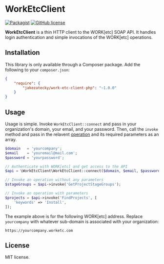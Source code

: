 # WorkEtcClient

[![Packagist](https://img.shields.io/packagist/v/jakezatecky/work-etc-client-php.svg)](https://packagist.org/packages/jakezatecky/work-etc-client-php)
[![GitHub license](https://img.shields.io/badge/license-MIT-blue.svg)](https://raw.githubusercontent.com/jakezatecky/work-etc-client-php/master/LICENSE.txt)

**WorkEtcClient** is a thin HTTP client to the WORK[etc] SOAP API. It handles
login authentication and simple invocations of the WORK[etc] operations.

## Installation

This library is only available through a Composer package. Add the following to
your `composer.json`:

``` json
{
    "require": {
        "jakezatecky/work-etc-client-php": "~1.0.0"
    }
}
```

## Usage

Usage is simple. Invoke `WorkEtcClient::connect` and pass in your organization's
domain, your email, and your password. Then, call the `invoke` method and pass
in the relavent [operation][operation] and its required parameters as an array.

``` php
$domain   = 'yourcompany';
$email    = 'youremail@mail.com';
$password = 'yourpassword';

// Authenticate with WORK[etc] and get access to the API
$api = \WorkEtcClient\WorkEtcClient::connect($domain, $email, $password);

// Invoke an operation without any parameters
$stageGroups = $api->invoke('GetProjectStageGroups');

// Invoke an operation with parameters
$projects = $api->invoke('FindProjects', [
	'keywords' => 'Install',
]);
```

The example above is for the following WORK[etc] address. Replace `yourcompany`
with whatever sub-domain is associated with your organization:

```
https://yourcompany.worketc.com
```

## License

MIT license.

[operation]: http://admin.worketc.com/xml

